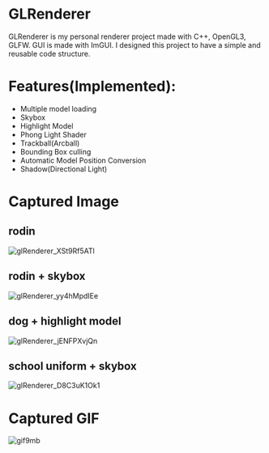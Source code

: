 # GLRenderer
GLRenderer is my personal renderer project made with C++, OpenGL3, GLFW.
GUI is made with ImGUI. I designed this project to have a simple and reusable code structure.

# Features(Implemented):
- Multiple model loading
- Skybox
- Highlight Model
- Phong Light Shader
- Trackball(Arcball)
- Bounding Box culling
- Automatic Model Position Conversion
- Shadow(Directional Light)
# Captured Image
## rodin
![glRenderer_XSt9Rf5ATl](https://github.com/whgusdn321/glRenderer/assets/43023361/b059e69a-3d2f-4b03-b14d-c14a05b73b08)


## rodin + skybox
![glRenderer_yy4hMpdIEe](https://github.com/whgusdn321/glRenderer/assets/43023361/cc7e0dee-14b0-4eb5-b25d-cceb33adb21e)


## dog + highlight model
![glRenderer_jENFPXvjQn](https://github.com/whgusdn321/glRenderer/assets/43023361/5522a739-fd08-40fa-84b8-706ca1e957dd)

## school uniform + skybox
![glRenderer_D8C3uK1Ok1](https://github.com/whgusdn321/glRenderer/assets/43023361/4de2463b-97be-414f-98c7-148ebb56a055)

# Captured GIF
![gif9mb](https://github.com/whgusdn321/glRenderer/assets/43023361/b83d83f3-e4c5-4b2d-94ff-8f350d892466)
